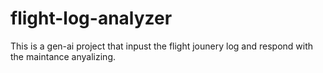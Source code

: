 # flight-log-analyzer
This is a gen-ai project that inpust the flight jounery log and respond with the maintance anyalizing.
